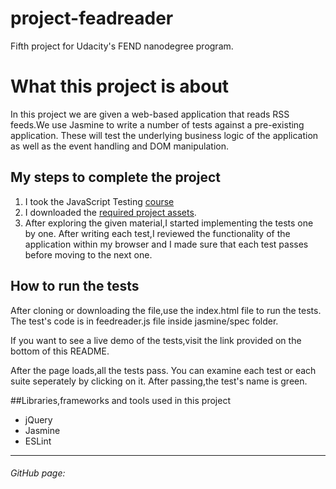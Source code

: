 # project-feadreader
Fifth project for Udacity's FEND nanodegree program.

# What this project is about
In this project we are given a web-based application that reads RSS feeds.We use Jasmine to write a number of tests against a pre-existing application. These will test the underlying business logic of the application as well as the event handling and DOM manipulation.


## My steps to complete the project
1. I took the JavaScript Testing [course](https://www.udacity.com/course/ud549)
2. I downloaded the [required project assets](http://github.com/udacity/frontend-nanodegree-feedreader).
3. After exploring the given material,I started implementing the tests one by one. After writing each test,I reviewed the functionality of the application within my browser and I made sure that each test passes before moving to the next one. 

## How to run the tests
 After cloning or downloading the file,use the index.html file to run the tests. The test's code is in feedreader.js file inside jasmine/spec folder.

 If you want to see a live demo of the tests,visit the link provided on the bottom of this README.

 After the page loads,all the tests pass. You can examine each test or each suite seperately by clicking on it. After passing,the test's name is green.

##Libraries,frameworks and tools used in this project
* jQuery
* Jasmine
* ESLint


---
   ###### GitHub page: 
